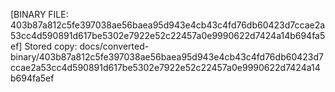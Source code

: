 [BINARY FILE: 403b87a812c5fe397038ae56baea95d943e4cb43c4fd76db60423d7ccae2a53cc4d590891d617be5302e7922e52c22457a0e9990622d7424a14b694fa5ef]
Stored copy: docs/converted-binary/403b87a812c5fe397038ae56baea95d943e4cb43c4fd76db60423d7ccae2a53cc4d590891d617be5302e7922e52c22457a0e9990622d7424a14b694fa5ef
